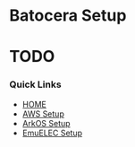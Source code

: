 # Batocera Setup #

# TODO

### Quick Links
- [HOME](/README.md)
- [AWS Setup](/setups/aws/README.md)
- [ArkOS Setup](/setups/arkos/README.md)
- [EmuELEC Setup](/setups/emuelec/README.md)